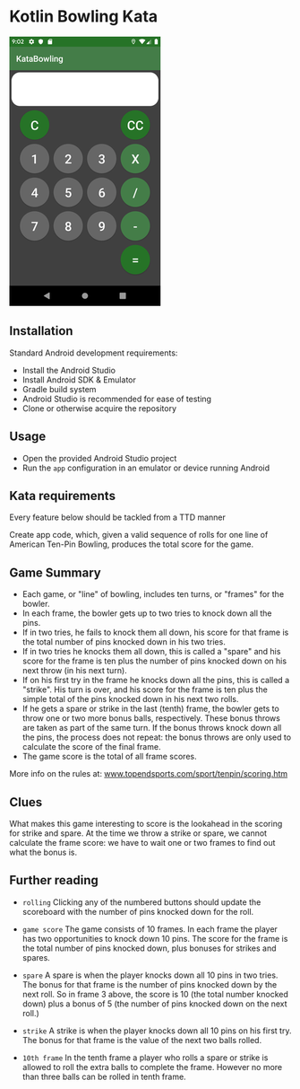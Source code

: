 # Kotlin Bowling Kata

![](https://github.com/phillwiggins/kotlin_bowling_tdd_kata/blob/master/screenshot.png)

## Installation

Standard Android development requirements:

* Install the Android Studio
* Install Android SDK & Emulator
* Gradle build system
* Android Studio is recommended for ease of testing
* Clone or otherwise acquire the repository

## Usage

* Open the provided Android Studio project
* Run the `app` configuration in an emulator or device running Android

## Kata requirements
Every feature below should be tackled from a TTD manner

Create app code, which, given a valid sequence of rolls for one line of American Ten-Pin Bowling, produces the total score for the game. 

## Game Summary

* Each game, or "line" of bowling, includes ten turns, or "frames" for the bowler.
* In each frame, the bowler gets up to two tries to knock down all the pins.
* If in two tries, he fails to knock them all down, his score for that frame is the total number of pins knocked down in his two tries.
* If in two tries he knocks them all down, this is called a "spare" and his score for the frame is ten plus the number of pins knocked down on his next throw (in his next turn).
* If on his first try in the frame he knocks down all the pins, this is called a "strike". His turn is over, and his score for the frame is ten plus the simple total of the pins knocked down in his next two rolls.
* If he gets a spare or strike in the last (tenth) frame, the bowler gets to throw one or two more bonus balls, respectively. These bonus throws are taken as part of the same turn. If the bonus throws knock down all the pins, the process does not repeat: the bonus throws are only used to calculate the score of the final frame.
* The game score is the total of all frame scores.

More info on the rules at: www.topendsports.com/sport/tenpin/scoring.htm

## Clues

What makes this game interesting to score is the lookahead in the scoring for strike and spare. At the time we throw a strike or spare, we cannot calculate the frame score: we have to wait one or two frames to find out what the bonus is.

## Further reading

* `rolling` Clicking any of the numbered buttons should update the scoreboard with the number of pins knocked down for the roll.

* `game score` The game consists of 10 frames.  In each frame the player has
               two opportunities to knock down 10 pins.  The score for the frame is the total
               number of pins knocked down, plus bonuses for strikes and spares.
               
* `spare` A spare is when the player knocks down all 10 pins in two tries.  The bonus for
          that frame is the number of pins knocked down by the next roll.  So in frame 3
          above, the score is 10 (the total number knocked down) plus a bonus of 5 (the
          number of pins knocked down on the next roll.)
          
* `strike` A strike is when the player knocks down all 10 pins on his first try.  The bonus
           for that frame is the value of the next two balls rolled.
           
* `10th frame` In the tenth frame a player who rolls a spare or strike is allowed to roll the extra
               balls to complete the frame.  However no more than three balls can be rolled in
               tenth frame.


